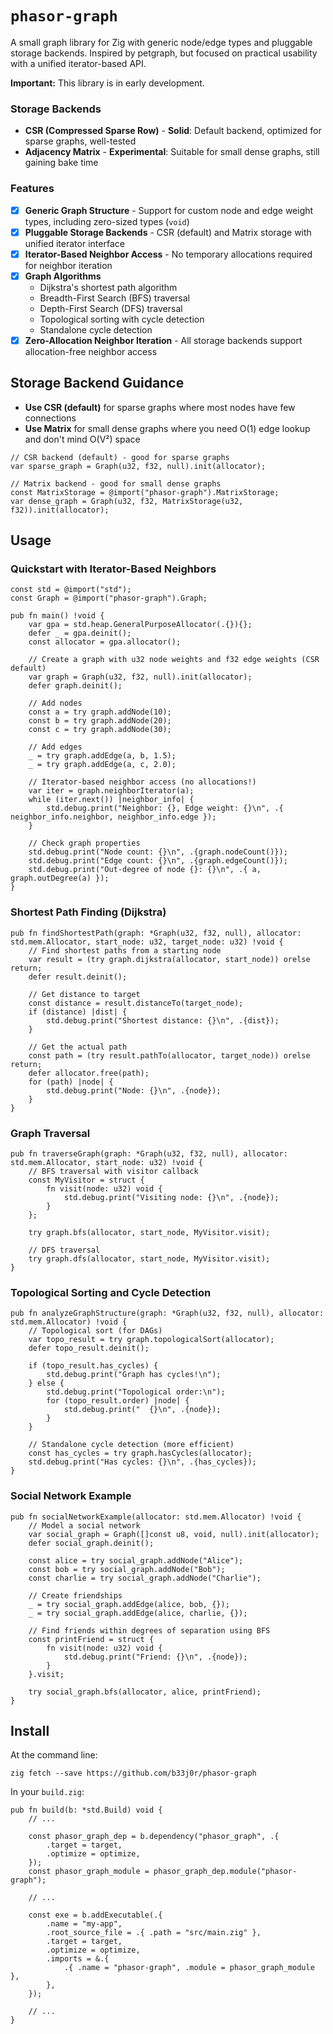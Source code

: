 # `phasor-graph`

A small graph library for Zig with generic node/edge types and pluggable storage backends. Inspired by petgraph, but focused on practical
usability with a unified iterator-based API.

**Important:** This library is in early development.

### Storage Backends

- **CSR (Compressed Sparse Row)** - **Solid**: Default backend, optimized for sparse graphs, well-tested
- **Adjacency Matrix** - **Experimental**: Suitable for small dense graphs, still gaining bake time

### Features

- [x] **Generic Graph Structure** - Support for custom node and edge weight types, including zero-sized types (`void`)
- [x] **Pluggable Storage Backends** - CSR (default) and Matrix storage with unified iterator interface
- [x] **Iterator-Based Neighbor Access** - No temporary allocations required for neighbor iteration
- [x] **Graph Algorithms**
    - Dijkstra's shortest path algorithm
    - Breadth-First Search (BFS) traversal
    - Depth-First Search (DFS) traversal
    - Topological sorting with cycle detection
    - Standalone cycle detection
- [x] **Zero-Allocation Neighbor Iteration** - All storage backends support allocation-free neighbor access

## Storage Backend Guidance

- **Use CSR (default)** for sparse graphs where most nodes have few connections
- **Use Matrix** for small dense graphs where you need O(1) edge lookup and don't mind O(V²) space

```zig
// CSR backend (default) - good for sparse graphs
var sparse_graph = Graph(u32, f32, null).init(allocator);

// Matrix backend - good for small dense graphs
const MatrixStorage = @import("phasor-graph").MatrixStorage;
var dense_graph = Graph(u32, f32, MatrixStorage(u32, f32)).init(allocator);
```

## Usage

### Quickstart with Iterator-Based Neighbors

```zig
const std = @import("std");
const Graph = @import("phasor-graph").Graph;

pub fn main() !void {
    var gpa = std.heap.GeneralPurposeAllocator(.{}){};
    defer _ = gpa.deinit();
    const allocator = gpa.allocator();

    // Create a graph with u32 node weights and f32 edge weights (CSR default)
    var graph = Graph(u32, f32, null).init(allocator);
    defer graph.deinit();

    // Add nodes
    const a = try graph.addNode(10);
    const b = try graph.addNode(20);
    const c = try graph.addNode(30);

    // Add edges
    _ = try graph.addEdge(a, b, 1.5);
    _ = try graph.addEdge(a, c, 2.0);

    // Iterator-based neighbor access (no allocations!)
    var iter = graph.neighborIterator(a);
    while (iter.next()) |neighbor_info| {
        std.debug.print("Neighbor: {}, Edge weight: {}\n", .{ neighbor_info.neighbor, neighbor_info.edge });
    }

    // Check graph properties
    std.debug.print("Node count: {}\n", .{graph.nodeCount()});
    std.debug.print("Edge count: {}\n", .{graph.edgeCount()});
    std.debug.print("Out-degree of node {}: {}\n", .{ a, graph.outDegree(a) });
}
```

### Shortest Path Finding (Dijkstra)

```zig
pub fn findShortestPath(graph: *Graph(u32, f32, null), allocator: std.mem.Allocator, start_node: u32, target_node: u32) !void {
    // Find shortest paths from a starting node
    var result = (try graph.dijkstra(allocator, start_node)) orelse return;
    defer result.deinit();

    // Get distance to target
    const distance = result.distanceTo(target_node);
    if (distance) |dist| {
        std.debug.print("Shortest distance: {}\n", .{dist});
    }

    // Get the actual path
    const path = (try result.pathTo(allocator, target_node)) orelse return;
    defer allocator.free(path);
    for (path) |node| {
        std.debug.print("Node: {}\n", .{node});
    }
}
```

### Graph Traversal

```zig
pub fn traverseGraph(graph: *Graph(u32, f32, null), allocator: std.mem.Allocator, start_node: u32) !void {
    // BFS traversal with visitor callback
    const MyVisitor = struct {
        fn visit(node: u32) void {
            std.debug.print("Visiting node: {}\n", .{node});
        }
    };

    try graph.bfs(allocator, start_node, MyVisitor.visit);

    // DFS traversal
    try graph.dfs(allocator, start_node, MyVisitor.visit);
}
```

### Topological Sorting and Cycle Detection

```zig
pub fn analyzeGraphStructure(graph: *Graph(u32, f32, null), allocator: std.mem.Allocator) !void {
    // Topological sort (for DAGs)
    var topo_result = try graph.topologicalSort(allocator);
    defer topo_result.deinit();

    if (topo_result.has_cycles) {
        std.debug.print("Graph has cycles!\n");
    } else {
        std.debug.print("Topological order:\n");
        for (topo_result.order) |node| {
            std.debug.print("  {}\n", .{node});
        }
    }

    // Standalone cycle detection (more efficient)
    const has_cycles = try graph.hasCycles(allocator);
    std.debug.print("Has cycles: {}\n", .{has_cycles});
}
```

### Social Network Example

```zig
pub fn socialNetworkExample(allocator: std.mem.Allocator) !void {
    // Model a social network
    var social_graph = Graph([]const u8, void, null).init(allocator);
    defer social_graph.deinit();

    const alice = try social_graph.addNode("Alice");
    const bob = try social_graph.addNode("Bob");
    const charlie = try social_graph.addNode("Charlie");

    // Create friendships
    _ = try social_graph.addEdge(alice, bob, {});
    _ = try social_graph.addEdge(alice, charlie, {});

    // Find friends within degrees of separation using BFS
    const printFriend = struct {
        fn visit(node: u32) void {
            std.debug.print("Friend: {}\n", .{node});
        }
    }.visit;

    try social_graph.bfs(allocator, alice, printFriend);
}
```

## Install

At the command line:

```shell
zig fetch --save https://github.com/b33j0r/phasor-graph
```

In your `build.zig`:

```zig
pub fn build(b: *std.Build) void {
    // ...

    const phasor_graph_dep = b.dependency("phasor_graph", .{
        .target = target,
        .optimize = optimize,
    });
    const phasor_graph_module = phasor_graph_dep.module("phasor-graph");

    // ...

    const exe = b.addExecutable(.{
        .name = "my-app",
        .root_source_file = .{ .path = "src/main.zig" },
        .target = target,
        .optimize = optimize,
        .imports = &.{
            .{ .name = "phasor-graph", .module = phasor_graph_module },
        },
    });

    // ...
}
```
